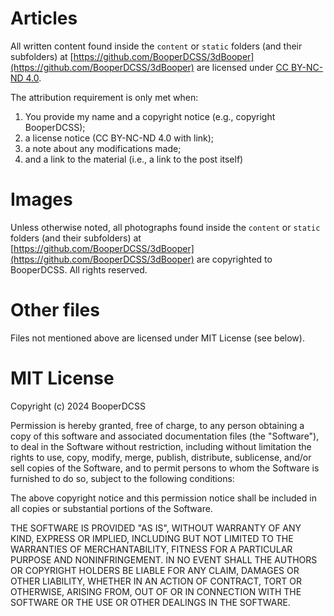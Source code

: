 # Articles

All written content found inside the `content` or `static` folders (and their subfolders) at [https://github.com/BooperDCSS/3dBooper](https://github.com/BooperDCSS/3dBooper) are licensed under [CC BY-NC-ND 4.0](https://creativecommons.org/licenses/by-nc-nd/4.0/).

The attribution requirement is only met when:

1. You provide my name and a copyright notice (e.g., copyright BooperDCSS);
2. a license notice (CC BY-NC-ND 4.0 with link);
3. a note about any modifications made;
4. and a link to the material (i.e., a link to the post itself) 

# Images

Unless otherwise noted, all photographs found inside the `content` or `static` folders (and their subfolders) at [https://github.com/BooperDCSS/3dBooper](https://github.com/BooperDCSS/3dBooper) are copyrighted to BooperDCSS. All rights reserved.

# Other files

Files not mentioned above are licensed under MIT License (see below).

# MIT License

Copyright (c) 2024 BooperDCSS

Permission is hereby granted, free of charge, to any person obtaining a copy
of this software and associated documentation files (the "Software"), to deal
in the Software without restriction, including without limitation the rights
to use, copy, modify, merge, publish, distribute, sublicense, and/or sell
copies of the Software, and to permit persons to whom the Software is
furnished to do so, subject to the following conditions:

The above copyright notice and this permission notice shall be included in all
copies or substantial portions of the Software.

THE SOFTWARE IS PROVIDED "AS IS", WITHOUT WARRANTY OF ANY KIND, EXPRESS OR
IMPLIED, INCLUDING BUT NOT LIMITED TO THE WARRANTIES OF MERCHANTABILITY,
FITNESS FOR A PARTICULAR PURPOSE AND NONINFRINGEMENT. IN NO EVENT SHALL THE
AUTHORS OR COPYRIGHT HOLDERS BE LIABLE FOR ANY CLAIM, DAMAGES OR OTHER
LIABILITY, WHETHER IN AN ACTION OF CONTRACT, TORT OR OTHERWISE, ARISING FROM,
OUT OF OR IN CONNECTION WITH THE SOFTWARE OR THE USE OR OTHER DEALINGS IN THE
SOFTWARE.
